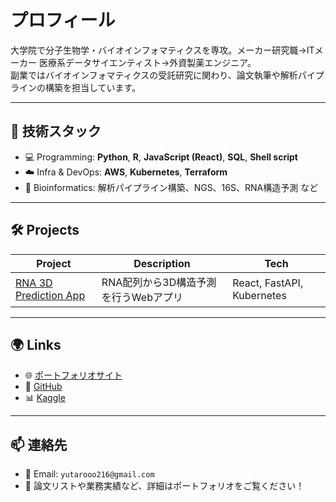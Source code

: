 # プロフィール

大学院で分子生物学・バイオインフォマティクスを専攻。メーカー研究職->ITメーカー 医療系データサイエンティスト->外資製薬エンジニア。  
副業ではバイオインフォマティクスの受託研究に関わり、論文執筆や解析パイプラインの構築を担当しています。

---

## 🔧 技術スタック

- 💻 Programming: **Python**, **R**, **JavaScript (React)**, **SQL**, **Shell script**
- ☁️ Infra & DevOps: **AWS**, **Kubernetes**, **Terraform**
- 🧬 Bioinformatics: 解析パイプライン構築、NGS、16S、RNA構造予測 など

---

## 🛠 Projects

| Project | Description | Tech |
|--------|-------------|------|
| [RNA 3D Prediction App](https://github.com/yutarooo216/rna_3d_prediction) | RNA配列から3D構造予測を行うWebアプリ | React, FastAPI, Kubernetes 

---

## 🌍 Links

- 🌐 [ポートフォリオサイト](https://yutarooo216.github.io/portforio)
- 🐙 [GitHub](https://github.com/yutarooo216)
- 📊 [Kaggle](https://www.kaggle.com/yutaroito)

---

## 📫 連絡先

- 📧 Email: `yutarooo216@gmail.com`
- 📃 論文リストや業務実績など、詳細はポートフォリオをご覧ください！
